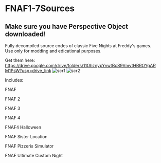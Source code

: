 # FNAF1-7Sources

## Make sure you have Perspective Object downloaded!

Fully decompiled source codes of classic Five Nights at Freddy's games. Use only for modding and edicational purposes.

Get them here: https://drive.google.com/drive/folders/11OhznypYvwtBc89VmvtHBROYgARM1PsW?usp=drive_link
![scr1](https://github.com/user-attachments/assets/9bcee3b4-c124-464c-9e13-18bf01c63449)
![scr2](https://github.com/user-attachments/assets/0750b891-a5c9-41c9-975d-1f5535745dbc)

Includes:

FNAF

FNAF 2

FNAF 3

FNAF 4

FNAF4 Halloween

FNAF Sister Location

FNAF Pizzeria Simulator

FNAF Ultimate Custom Night
